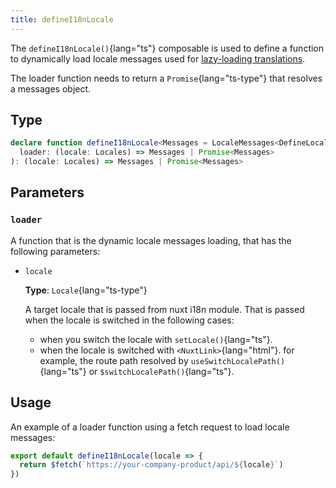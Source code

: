 ```yaml
---
title: defineI18nLocale
---
```


The `defineI18nLocale()`{lang="ts"} composable is used to define a function to dynamically load locale messages used for [lazy-loading translations](/docs/guide/lazy-load-translations).

The loader function needs to return a `Promise`{lang="ts-type"} that resolves a messages object.

## Type

```ts
declare function defineI18nLocale<Messages = LocaleMessages<DefineLocaleMessage>, Locales = Locale>(
  loader: (locale: Locales) => Messages | Promise<Messages>
): (locale: Locales) => Messages | Promise<Messages>
```

## Parameters

### `loader`

A function that is the dynamic locale messages loading, that has the following parameters:

- `locale`

  **Type**: `Locale`{lang="ts-type"}

  A target locale that is passed from nuxt i18n module. That is passed when the locale is switched in the following cases:

  - when you switch the locale with `setLocale()`{lang="ts"}.
  - when the locale is switched with `<NuxtLink>`{lang="html"}. for example, the route path resolved by `useSwitchLocalePath()`{lang="ts"} or `$switchLocalePath()`{lang="ts"}.

## Usage

An example of a loader function using a fetch request to load locale messages:

```ts
export default defineI18nLocale(locale => {
  return $fetch(`https://your-company-product/api/${locale}`)
})
```